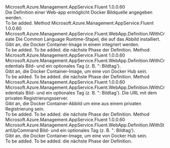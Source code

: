<Type Name="IWithDockerContainerImage" FullName="Microsoft.Azure.Management.AppService.Fluent.WebApp.Definition.IWithDockerContainerImage">
  <TypeSignature Language="C#" Value="public interface IWithDockerContainerImage" />
  <TypeSignature Language="ILAsm" Value=".class public interface auto ansi abstract IWithDockerContainerImage" />
  <TypeSignature Language="DocId" Value="T:Microsoft.Azure.Management.AppService.Fluent.WebApp.Definition.IWithDockerContainerImage" />
  <TypeSignature Language="VB.NET" Value="Public Interface IWithDockerContainerImage" />
  <TypeSignature Language="F#" Value="type IWithDockerContainerImage = interface" />
  <AssemblyInfo>
    <AssemblyName>Microsoft.Azure.Management.AppService.Fluent</AssemblyName>
    <AssemblyVersion>1.0.0.60</AssemblyVersion>
  </AssemblyInfo>
  <Interfaces />
  <Docs>
    <summary>
            Die Definition einer Web-app ermöglicht Docker Bildquelle angegeben werden.
            </summary>
    <remarks>To be added.</remarks>
  </Docs>
  <Members>
    <Member MemberName="WithBuiltInImage">
      <MemberSignature Language="C#" Value="public Microsoft.Azure.Management.AppService.Fluent.WebApp.Definition.IWithCreate WithBuiltInImage (Microsoft.Azure.Management.AppService.Fluent.RuntimeStack runtimeStack);" />
      <MemberSignature Language="ILAsm" Value=".method public hidebysig newslot virtual instance class Microsoft.Azure.Management.AppService.Fluent.WebApp.Definition.IWithCreate WithBuiltInImage(class Microsoft.Azure.Management.AppService.Fluent.RuntimeStack runtimeStack) cil managed" />
      <MemberSignature Language="DocId" Value="M:Microsoft.Azure.Management.AppService.Fluent.WebApp.Definition.IWithDockerContainerImage.WithBuiltInImage(Microsoft.Azure.Management.AppService.Fluent.RuntimeStack)" />
      <MemberSignature Language="F#" Value="abstract member WithBuiltInImage : Microsoft.Azure.Management.AppService.Fluent.RuntimeStack -&gt; Microsoft.Azure.Management.AppService.Fluent.WebApp.Definition.IWithCreate" Usage="iWithDockerContainerImage.WithBuiltInImage runtimeStack" />
      <MemberType>Method</MemberType>
      <AssemblyInfo>
        <AssemblyName>Microsoft.Azure.Management.AppService.Fluent</AssemblyName>
        <AssemblyVersion>1.0.0.60</AssemblyVersion>
      </AssemblyInfo>
      <ReturnValue>
        <ReturnType>Microsoft.Azure.Management.AppService.Fluent.WebApp.Definition.IWithCreate</ReturnType>
      </ReturnValue>
      <Parameters>
        <Parameter Name="runtimeStack" Type="Microsoft.Azure.Management.AppService.Fluent.RuntimeStack" />
      </Parameters>
      <Docs>
        <param name="runtimeStack">Die Common Language Runtime-Stapel, die auf das Abbild installiert.</param>
        <summary>
            Gibt an, die Docker Container-Image in einem integriert werden.
            </summary>
        <returns>To be added.</returns>
        <remarks>To be added.</remarks>
        <return>die nächste Phase der Definition.</return>
      </Docs>
    </Member>
    <Member MemberName="WithPrivateDockerHubImage">
      <MemberSignature Language="C#" Value="public Microsoft.Azure.Management.AppService.Fluent.WebApp.Definition.IWithCredentials WithPrivateDockerHubImage (string imageAndTag);" />
      <MemberSignature Language="ILAsm" Value=".method public hidebysig newslot virtual instance class Microsoft.Azure.Management.AppService.Fluent.WebApp.Definition.IWithCredentials WithPrivateDockerHubImage(string imageAndTag) cil managed" />
      <MemberSignature Language="DocId" Value="M:Microsoft.Azure.Management.AppService.Fluent.WebApp.Definition.IWithDockerContainerImage.WithPrivateDockerHubImage(System.String)" />
      <MemberSignature Language="VB.NET" Value="Public Function WithPrivateDockerHubImage (imageAndTag As String) As IWithCredentials" />
      <MemberSignature Language="F#" Value="abstract member WithPrivateDockerHubImage : string -&gt; Microsoft.Azure.Management.AppService.Fluent.WebApp.Definition.IWithCredentials" Usage="iWithDockerContainerImage.WithPrivateDockerHubImage imageAndTag" />
      <MemberType>Method</MemberType>
      <AssemblyInfo>
        <AssemblyName>Microsoft.Azure.Management.AppService.Fluent</AssemblyName>
        <AssemblyVersion>1.0.0.60</AssemblyVersion>
      </AssemblyInfo>
      <ReturnValue>
        <ReturnType>Microsoft.Azure.Management.AppService.Fluent.WebApp.Definition.IWithCredentials</ReturnType>
      </ReturnValue>
      <Parameters>
        <Parameter Name="imageAndTag" Type="System.String" />
      </Parameters>
      <Docs>
        <param name="imageAndTag">Bild- und ein optionales Tag (z. B. ": Bildtag').</param>
        <summary>
            Gibt an, die Docker Container-Image, um eine von Docker Hub sein.
            </summary>
        <returns>To be added.</returns>
        <remarks>To be added.</remarks>
        <return>die nächste Phase der Definition.</return>
      </Docs>
    </Member>
    <Member MemberName="WithPrivateRegistryImage">
      <MemberSignature Language="C#" Value="public Microsoft.Azure.Management.AppService.Fluent.WebApp.Definition.IWithCredentials WithPrivateRegistryImage (string imageAndTag, string serverUrl);" />
      <MemberSignature Language="ILAsm" Value=".method public hidebysig newslot virtual instance class Microsoft.Azure.Management.AppService.Fluent.WebApp.Definition.IWithCredentials WithPrivateRegistryImage(string imageAndTag, string serverUrl) cil managed" />
      <MemberSignature Language="DocId" Value="M:Microsoft.Azure.Management.AppService.Fluent.WebApp.Definition.IWithDockerContainerImage.WithPrivateRegistryImage(System.String,System.String)" />
      <MemberSignature Language="VB.NET" Value="Public Function WithPrivateRegistryImage (imageAndTag As String, serverUrl As String) As IWithCredentials" />
      <MemberSignature Language="F#" Value="abstract member WithPrivateRegistryImage : string * string -&gt; Microsoft.Azure.Management.AppService.Fluent.WebApp.Definition.IWithCredentials" Usage="iWithDockerContainerImage.WithPrivateRegistryImage (imageAndTag, serverUrl)" />
      <MemberType>Method</MemberType>
      <AssemblyInfo>
        <AssemblyName>Microsoft.Azure.Management.AppService.Fluent</AssemblyName>
        <AssemblyVersion>1.0.0.60</AssemblyVersion>
      </AssemblyInfo>
      <ReturnValue>
        <ReturnType>Microsoft.Azure.Management.AppService.Fluent.WebApp.Definition.IWithCredentials</ReturnType>
      </ReturnValue>
      <Parameters>
        <Parameter Name="imageAndTag" Type="System.String" />
        <Parameter Name="serverUrl" Type="System.String" />
      </Parameters>
      <Docs>
        <param name="imageAndTag">Bild- und ein optionales Tag (z. B. ": Bildtag').</param>
        <param name="serverUrl">Die URL mit dem privaten Registrierungsserver.</param>
        <summary>
            Gibt an, die Docker Container-Abbild um eine aus einem privaten Registrierung sein.
            </summary>
        <returns>To be added.</returns>
        <remarks>To be added.</remarks>
        <return>die nächste Phase der Definition.</return>
      </Docs>
    </Member>
    <Member MemberName="WithPublicDockerHubImage">
      <MemberSignature Language="C#" Value="public Microsoft.Azure.Management.AppService.Fluent.WebApp.Definition.IWithStartUpCommand WithPublicDockerHubImage (string imageAndTag);" />
      <MemberSignature Language="ILAsm" Value=".method public hidebysig newslot virtual instance class Microsoft.Azure.Management.AppService.Fluent.WebApp.Definition.IWithStartUpCommand WithPublicDockerHubImage(string imageAndTag) cil managed" />
      <MemberSignature Language="DocId" Value="M:Microsoft.Azure.Management.AppService.Fluent.WebApp.Definition.IWithDockerContainerImage.WithPublicDockerHubImage(System.String)" />
      <MemberSignature Language="VB.NET" Value="Public Function WithPublicDockerHubImage (imageAndTag As String) As IWithStartUpCommand" />
      <MemberSignature Language="F#" Value="abstract member WithPublicDockerHubImage : string -&gt; Microsoft.Azure.Management.AppService.Fluent.WebApp.Definition.IWithStartUpCommand" Usage="iWithDockerContainerImage.WithPublicDockerHubImage imageAndTag" />
      <MemberType>Method</MemberType>
      <AssemblyInfo>
        <AssemblyName>Microsoft.Azure.Management.AppService.Fluent</AssemblyName>
        <AssemblyVersion>1.0.0.60</AssemblyVersion>
      </AssemblyInfo>
      <ReturnValue>
        <ReturnType>Microsoft.Azure.Management.AppService.Fluent.WebApp.Definition.IWithStartUpCommand</ReturnType>
      </ReturnValue>
      <Parameters>
        <Parameter Name="imageAndTag" Type="System.String" />
      </Parameters>
      <Docs>
        <param name="imageAndTag">Bild- und ein optionales Tag (z. B. ": Bildtag').</param>
        <summary>
            Gibt an, die Docker Container-Image, um eine von Docker Hub sein.
            </summary>
        <returns>To be added.</returns>
        <remarks>To be added.</remarks>
        <return>die nächste Phase der Definition.</return>
      </Docs>
    </Member>
  </Members>
</Type>
